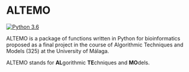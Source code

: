 # ALTEMO
[![Python 3.6](https://img.shields.io/badge/python-3.6+-blue.svg)](https://www.python.org/downloads/release/python-360/)


ALTEMO is a package of functions written in Python for bioinformatics proposed as a final project in the course of Algorithmic Techniques and Models (325) at the University of Málaga.

ALTEMO stands for **AL**gorithmic **TE**chniques and **MO**dels.
